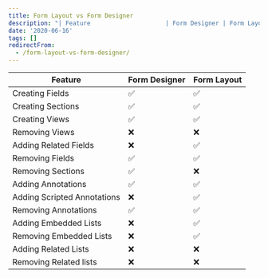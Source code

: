 ```yaml
---
title: Form Layout vs Form Designer
description: "| Feature                     | Form Designer | Form Layout |\r\n| --------------------------- | ------------- | ----------- |\r\n| Creating Fields             |..."
date: '2020-06-16'
tags: []
redirectFrom:
  - /form-layout-vs-form-designer/
---
```


<!--StartFragment-->

| Feature                     | Form Designer | Form Layout |
| --------------------------- | ------------- | ----------- |
| Creating Fields             | ✅             | ✅           |
| Creating Sections           | ✅             | ✅           |
| Creating Views              | ✅             | ✅           |
| Removing Views              | ❌             | ❌           |
| Adding Related Fields       | ❌             | ✅           |
| Removing Fields             | ✅             | ✅           |
| Removing Sections           | ✅             | ❌           |
| Adding Annotations          | ✅             | ✅           |
| Adding Scripted Annotations | ❌             | ✅           |
| Removing Annotations        | ✅             | ✅           |
| Adding Embedded Lists       | ❌             | ✅           |
| Removing Embedded Lists     | ❌             | ✅           |
| Adding Related Lists        | ❌             | ❌           |
| Removing Related lists      | ❌             | ❌           |

<!--EndFragment-->